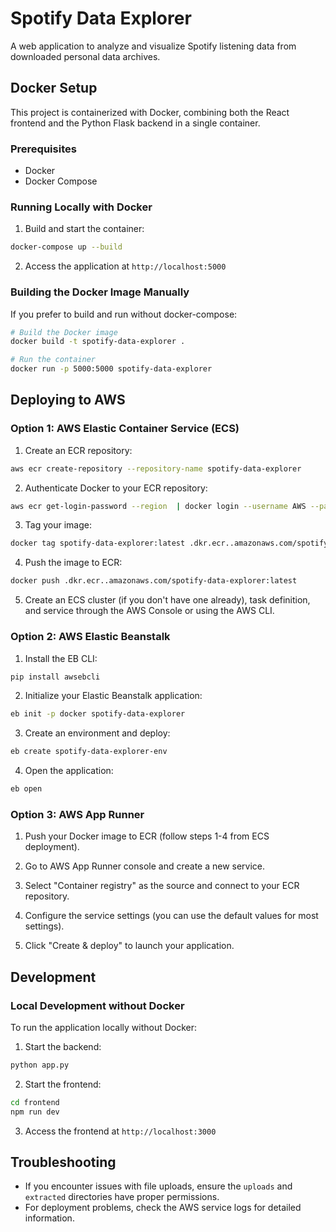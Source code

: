 # Spotify Data Explorer

A web application to analyze and visualize Spotify listening data from downloaded personal data archives.

## Docker Setup

This project is containerized with Docker, combining both the React frontend and the Python Flask backend in a single container.

### Prerequisites

- Docker
- Docker Compose

### Running Locally with Docker

1. Build and start the container:

```bash
docker-compose up --build
```

2. Access the application at `http://localhost:5000`

### Building the Docker Image Manually

If you prefer to build and run without docker-compose:

```bash
# Build the Docker image
docker build -t spotify-data-explorer .

# Run the container
docker run -p 5000:5000 spotify-data-explorer
```

## Deploying to AWS

### Option 1: AWS Elastic Container Service (ECS)

1. Create an ECR repository:

```bash
aws ecr create-repository --repository-name spotify-data-explorer
```

2. Authenticate Docker to your ECR repository:

```bash
aws ecr get-login-password --region  | docker login --username AWS --password-stdin .dkr.ecr..amazonaws.com
```

3. Tag your image:

```bash
docker tag spotify-data-explorer:latest .dkr.ecr..amazonaws.com/spotify-data-explorer:latest
```

4. Push the image to ECR:

```bash
docker push .dkr.ecr..amazonaws.com/spotify-data-explorer:latest
```

5. Create an ECS cluster (if you don't have one already), task definition, and service through the AWS Console or using the AWS CLI.

### Option 2: AWS Elastic Beanstalk

1. Install the EB CLI:

```bash
pip install awsebcli
```

2. Initialize your Elastic Beanstalk application:

```bash
eb init -p docker spotify-data-explorer
```

3. Create an environment and deploy:

```bash
eb create spotify-data-explorer-env
```

4. Open the application:

```bash
eb open
```

### Option 3: AWS App Runner

1. Push your Docker image to ECR (follow steps 1-4 from ECS deployment).

2. Go to AWS App Runner console and create a new service.

3. Select "Container registry" as the source and connect to your ECR repository.

4. Configure the service settings (you can use the default values for most settings).

5. Click "Create & deploy" to launch your application.

## Development

### Local Development without Docker

To run the application locally without Docker:

1. Start the backend:

```bash
python app.py
```

2. Start the frontend:

```bash
cd frontend
npm run dev
```

3. Access the frontend at `http://localhost:3000`

## Troubleshooting

- If you encounter issues with file uploads, ensure the `uploads` and `extracted` directories have proper permissions.
- For deployment problems, check the AWS service logs for detailed information.